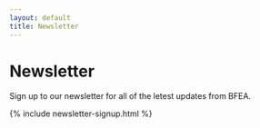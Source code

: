 ```yaml
---
layout: default
title: Newsletter
---
```


# Newsletter

Sign up to our newsletter for all of the letest updates from BFEA.

{% include newsletter-signup.html %}
